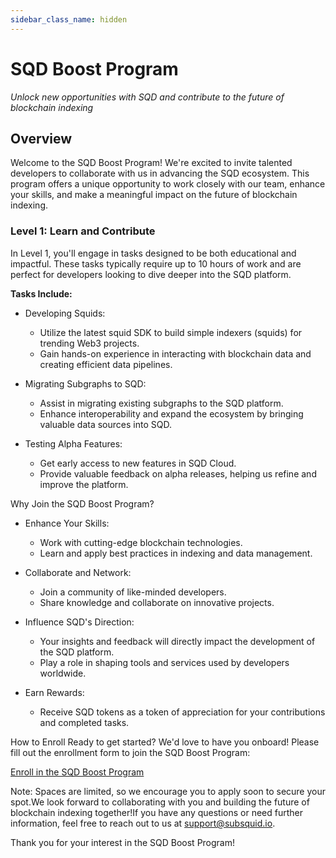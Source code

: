 ```yaml
---
sidebar_class_name: hidden
---
```


# SQD Boost Program

_Unlock new opportunities with SQD and contribute to the future of blockchain indexing_

## Overview

Welcome to the SQD Boost Program! We're excited to invite talented developers to collaborate with us in advancing the SQD ecosystem. This program offers a unique opportunity to work closely with our team, enhance your skills, and make a meaningful impact on the future of blockchain indexing.

### Level 1: Learn and Contribute

In Level 1, you'll engage in tasks designed to be both educational and impactful. These tasks typically require up to 10 hours of work and are perfect for developers looking to dive deeper into the SQD platform.

**Tasks Include:**

 - Developing Squids:
    * Utilize the latest squid SDK to build simple indexers (squids) for trending Web3 projects.
    * Gain hands-on experience in interacting with blockchain data and creating efficient data pipelines.

 - Migrating Subgraphs to SQD:
    * Assist in migrating existing subgraphs to the SQD platform.
    * Enhance interoperability and expand the ecosystem by bringing valuable data sources into SQD.

 - Testing Alpha Features:
    * Get early access to new features in SQD Cloud.
    * Provide valuable feedback on alpha releases, helping us refine and improve the platform.

Why Join the SQD Boost Program?

 - Enhance Your Skills:
    * Work with cutting-edge blockchain technologies.
    * Learn and apply best practices in indexing and data management.

 - Collaborate and Network:
    * Join a community of like-minded developers.
    * Share knowledge and collaborate on innovative projects.

 - Influence SQD's Direction:
    * Your insights and feedback will directly impact the development of the SQD platform.
    * Play a role in shaping tools and services used by developers worldwide.

 - Earn Rewards:
    * Receive SQD tokens as a token of appreciation for your contributions and completed tasks.

How to Enroll
Ready to get started? We'd love to have you onboard!
Please fill out the enrollment form to join the SQD Boost Program:

[Enroll in the SQD Boost Program](https://app.deform.cc/form/0ac1a257-51d2-43f0-ae39-352c0cce9e15)

Note: Spaces are limited, so we encourage you to apply soon to secure your spot.We look forward to collaborating with you and building the future of blockchain indexing together!If you have any questions or need further information, feel free to reach out to us at support@subsquid.io.

Thank you for your interest in the SQD Boost Program!
